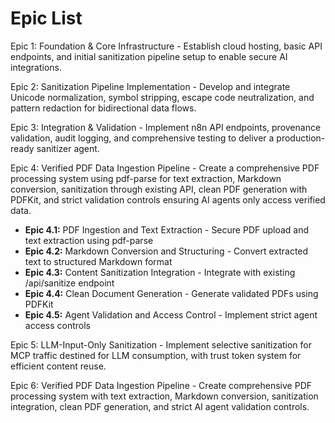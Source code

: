 # Epic List

Epic 1: Foundation & Core Infrastructure - Establish cloud hosting, basic API endpoints, and initial sanitization pipeline setup to enable secure AI integrations.

Epic 2: Sanitization Pipeline Implementation - Develop and integrate Unicode normalization, symbol stripping, escape code neutralization, and pattern redaction for bidirectional data flows.

Epic 3: Integration & Validation - Implement n8n API endpoints, provenance validation, audit logging, and comprehensive testing to deliver a production-ready sanitizer agent.

Epic 4: Verified PDF Data Ingestion Pipeline - Create a comprehensive PDF processing system using pdf-parse for text extraction, Markdown conversion, sanitization through existing API, clean PDF generation with PDFKit, and strict validation controls ensuring AI agents only access verified data.

- **Epic 4.1:** PDF Ingestion and Text Extraction - Secure PDF upload and text extraction using pdf-parse
- **Epic 4.2:** Markdown Conversion and Structuring - Convert extracted text to structured Markdown format
- **Epic 4.3:** Content Sanitization Integration - Integrate with existing /api/sanitize endpoint
- **Epic 4.4:** Clean Document Generation - Generate validated PDFs using PDFKit
- **Epic 4.5:** Agent Validation and Access Control - Implement strict agent access controls

Epic 5: LLM-Input-Only Sanitization - Implement selective sanitization for MCP traffic destined for LLM consumption, with trust token system for efficient content reuse.

Epic 6: Verified PDF Data Ingestion Pipeline - Create comprehensive PDF processing system with text extraction, Markdown conversion, sanitization integration, clean PDF generation, and strict AI agent validation controls.
